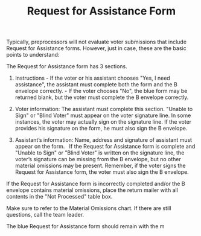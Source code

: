 ﻿---
layout: slide
title: "Request for Assistance Form"
---

Typically, preprocessors will not evaluate voter submissions that include Request for Assistance forms.  However, just in case, these are the basic points to understand:

The Request for Assistance form has 3 sections.

1.  Instructions
         - If the voter or his assistant chooses "Yes, I need assistance", the assistant must complete both the form and the B envelope correctly.
         - If the voter chooses "No", the blue form may be returned blank, but the voter must complete the B envelope correctly.

2.  Voter information:  The assistant must complete this section. "Unable to Sign" or "Blind Voter" must appear on the voter signature line.  In some instances, the voter may actually sign on the signature line.  If the voter provides his signature on the form, he must also sign the B envelope.

3.  Assistant’s information:  Name, address and signature of assistant must appear on the form.
 
If the Request for Assistance form is complete and "Unable to Sign" or "Blind Voter" is written on the signature line, the voter’s signature can be missing from the B envelope, but no other material omissions may be present.  Remember, if the voter signs the Request for Assistance form, the voter must also sign the B envelope.

If the Request for Assistance form is incorrectly completed and/or the B envelope contains material omissions, place the return mailer with all contents in the "Not Processed" table box.

Make sure to refer to the Material Omissions chart.  If there are still questions, call the team leader.

The blue Request for Assistance form should remain with the m